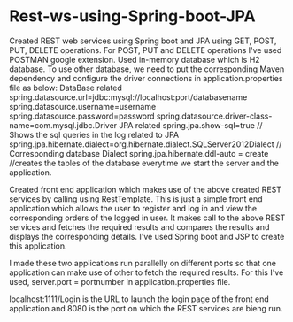 # Rest-ws-using-Spring-boot-JPA

Created REST web services using Spring boot and JPA using GET, POST, PUT, DELETE operations.
For POST, PUT and DELETE operations I've used POSTMAN google extension.
Used in-memory database which is H2 database.
To use other database, we need to put the corresponding Maven dependency and configure the driver connections in application.properties file as below:
DataBase related
spring.datasource.url=jdbc:mysql://localhost:port/databasename
spring.datasource.username=username
spring.datasource.password=password
spring.datasource.driver-class-name=com.mysql.jdbc.Driver
JPA related
spring.jpa.show-sql=true // Shows the sql queries in the log related to JPA
spring.jpa.hibernate.dialect=org.hibernate.dialect.SQLServer2012Dialect  // Corresponding database Dialect
spring.jpa.hibernate.ddl-auto = create //creates the tables of the database everytime we start the server and the application.

Created front end application which makes use of the above created REST services by calling using RestTemplate.
This is just a simple front end application which allows the user to register and log in and view the corresponding orders of the logged in user.
It makes call to the above REST services and fetches the required results and compares the results and displays the corresponding details.
I've used Spring boot and JSP to create this application.

I made these two applications run parallelly on different ports so that one application can make use of other to fetch the required results.
For this I've used, server.port = portnumber in application.properties file.

localhost:1111/Login is the URL to launch the login page of the front end application and 8080 is the port on which the REST services are bieng run.
